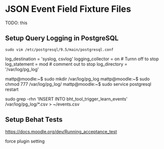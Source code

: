 # JSON Event Field Fixture Files
TODO: this

## Setup Query Logging in PostgreSQL
`sudo vim /etc/postgresql/9.5/main/postgresql.conf`

log_destination = 'syslog, csvlog'
logging_collector = on # Turnn off to stop
log_statement = mod # comment out to stop
log_directory = '/var/log/pg_log' 

mattp@moodle:~$ sudo mkdir /var/log/pg_log 
mattp@moodle:~$ sudo chmod 777 /var/log/pg_log/
mattp@moodle:~$ sudo service postgresql restart 


sudo grep -rhn 'INSERT INTO bht_tool_trigger_learn_events' /var/log/pg_log/*.csv > ~/events.csv



## Setup Behat Tests
https://docs.moodle.org/dev/Running_acceptance_test

force plugin setting
